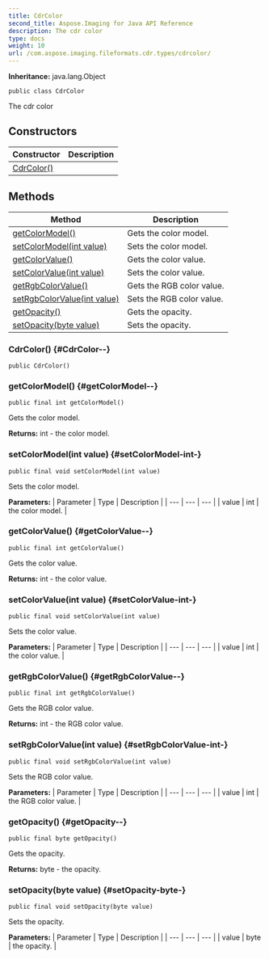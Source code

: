 ```yaml
---
title: CdrColor
second_title: Aspose.Imaging for Java API Reference
description: The cdr color
type: docs
weight: 10
url: /com.aspose.imaging.fileformats.cdr.types/cdrcolor/
---
```

**Inheritance:**
java.lang.Object
```
public class CdrColor
```

The cdr color
## Constructors

| Constructor | Description |
| --- | --- |
| [CdrColor()](#CdrColor--) |  |
## Methods

| Method | Description |
| --- | --- |
| [getColorModel()](#getColorModel--) | Gets the color model. |
| [setColorModel(int value)](#setColorModel-int-) | Sets the color model. |
| [getColorValue()](#getColorValue--) | Gets the color value. |
| [setColorValue(int value)](#setColorValue-int-) | Sets the color value. |
| [getRgbColorValue()](#getRgbColorValue--) | Gets the RGB color value. |
| [setRgbColorValue(int value)](#setRgbColorValue-int-) | Sets the RGB color value. |
| [getOpacity()](#getOpacity--) | Gets the opacity. |
| [setOpacity(byte value)](#setOpacity-byte-) | Sets the opacity. |
### CdrColor() {#CdrColor--}
```
public CdrColor()
```


### getColorModel() {#getColorModel--}
```
public final int getColorModel()
```


Gets the color model.

**Returns:**
int - the color model.
### setColorModel(int value) {#setColorModel-int-}
```
public final void setColorModel(int value)
```


Sets the color model.

**Parameters:**
| Parameter | Type | Description |
| --- | --- | --- |
| value | int | the color model. |

### getColorValue() {#getColorValue--}
```
public final int getColorValue()
```


Gets the color value.

**Returns:**
int - the color value.
### setColorValue(int value) {#setColorValue-int-}
```
public final void setColorValue(int value)
```


Sets the color value.

**Parameters:**
| Parameter | Type | Description |
| --- | --- | --- |
| value | int | the color value. |

### getRgbColorValue() {#getRgbColorValue--}
```
public final int getRgbColorValue()
```


Gets the RGB color value.

**Returns:**
int - the RGB color value.
### setRgbColorValue(int value) {#setRgbColorValue-int-}
```
public final void setRgbColorValue(int value)
```


Sets the RGB color value.

**Parameters:**
| Parameter | Type | Description |
| --- | --- | --- |
| value | int | the RGB color value. |

### getOpacity() {#getOpacity--}
```
public final byte getOpacity()
```


Gets the opacity.

**Returns:**
byte - the opacity.
### setOpacity(byte value) {#setOpacity-byte-}
```
public final void setOpacity(byte value)
```


Sets the opacity.

**Parameters:**
| Parameter | Type | Description |
| --- | --- | --- |
| value | byte | the opacity. |

